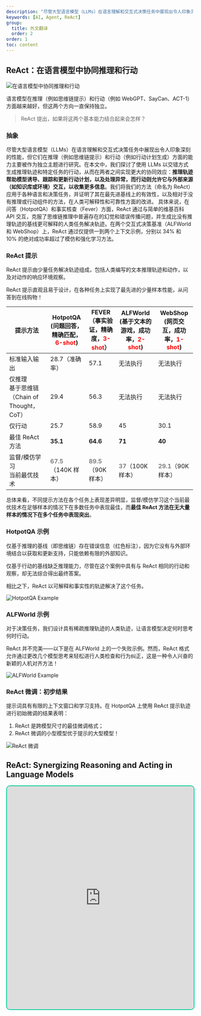 ```yaml
---
description: "尽管大型语言模型（LLMs）在语言理解和交互式决策任务中展现出令人印象深刻的性能，但它们在推理（例如思维链提示）和行动（例如行动计划生成）方面的能力主要被作为独立主题进行研究。在本文中，我们探讨了使用 LLMs 以交错方式生成推理轨迹和特定任务的行动，从而在两者之间实现更大的协同效应：推理轨迹帮助模型诱导、跟踪和更新行动计划，以及处理异常，而行动则允许它与外部来源（如知识库或环境）交互，以收集更多信息。"
keywords: [AI, Agent, ReAct]
group:
  title: 外文翻译
  order: 2
order: 1
toc: content
---
```


## ReAct：在语言模型中协同推理和行动

![在语言模型中协同推理和行动](https://cdn.jsdelivr.net/gh/youngjuning/images@main/1744678111027.png)

语言模型在推理（例如思维链提示）和行动（例如 WebGPT、SayCan、ACT-1）方面越来越好，但这两个方向一直保持独立。

> ReAct 提出，如果将这两个基本能力结合起来会怎样？

### 抽象

尽管大型语言模型（LLMs）在语言理解和交互式决策任务中展现出令人印象深刻的性能，但它们在推理（例如思维链提示）和行动（例如行动计划生成）方面的能力主要被作为独立主题进行研究。在本文中，我们探讨了使用 LLMs 以交错方式生成推理轨迹和特定任务的行动，从而在两者之间实现更大的协同效应：**推理轨迹帮助模型诱导、跟踪和更新行动计划，以及处理异常，而行动则允许它与外部来源（如知识库或环境）交互，以收集更多信息**。我们将我们的方法（命名为 ReAct）应用于各种语言和决策任务，并证明了其在最先进基线上的有效性，以及相对于没有推理或行动组件的方法，在人类可解释性和可靠性方面的改进。 具体来说，在问答（HotpotQA）和事实核查（Fever）方面，ReAct 通过与简单的维基百科 API 交互，克服了思维链推理中普遍存在的幻觉和错误传播问题，并生成比没有推理轨迹的基线更可解释的人类任务解决轨迹。在两个交互式决策基准（ALFWorld 和 WebShop）上，ReAct 通过仅提供一到两个上下文示例，分别以 34% 和 10% 的绝对成功率超过了模仿和强化学习方法。

### ReAct 提示

ReAct 提示由少量任务解决轨迹组成，包括人类编写的文本推理轨迹和动作，以及对动作的响应环境观察。

ReAct 提示直观且易于设计，在各种任务上实现了最先进的少量样本性能，从问答到在线购物！

| 提示方法                                        | HotpotQA<br />(问题回答，精确匹配，<span style="color: red">6-shot</span>) | FEVER<br />（事实验证，精确度，<span style="color: red">3-shot</span>） | ALFWorld<br />(基于文本的游戏，成功率，<span style="color: red">2-shot</span>) | WebShop<br />(网页交互，成功率，<span style="color: red">1-shot</span>) |
| ----------------------------------------------- | ------------------------------------------------------------ | ------------------------------------------------------------ | ------------------------------------------------------------ | ------------------------------------------------------------ |
| 标准输入输出                                    | 28.7（准确率）                                               | 57.1                                                         | 无法执行                                                     | 无法执行                                                     |
| 仅推理<br />基于思维链（Chain of Thought，CoT） | 29.4                                                         | 56.3                                                         | 无法执行                                                     | 无法执行                                                     |
| 仅行动                                          | 25.7                                                         | 58.9                                                         | 45                                                           | 30.1                                                         |
| 最佳 ReAct 方法                                 | **35.1**                                                     | **64.6**                                                     | **71**                                                       | **40**                                                       |
| 监督/模仿学习<br />当前最优技术                 | <span style="color: gray; font-weight: 700">67.5</span></span>（140K 样本） | <span style="color: gray; font-weight: 700">89.5</span>（90K 样本） | <span style="color: gray; font-weight: 700">37</span>（100K 样本） | <span style="color: gray; font-weight: 700">29.1</span>（90K 样本） |

总体来看，不同提示方法在各个任务上表现差异明显，监督/模仿学习这个当前最优技术在足够样本的情况下在多数任务中表现最佳，而**最佳 ReAct 方法在无大量样本的情况下在多个任务中表现突出**。

### HotpotQA 示例

仅基于推理的基线（即思维链）存在错误信息（红色标注），因为它没有与外部环境结合以获取和更新支持，只能依赖有限的外部知识。

仅基于行动的基线缺乏推理能力，尽管在这个案例中具有与 ReAct 相同的行动和观察，却无法综合得出最终答案。

相比之下，ReAct 以可解释和事实性的轨迹解决了这个任务。

![HotpotQA Example](https://cdn.jsdelivr.net/gh/youngjuning/images@main/1744688322503.png)

### ALFWorld 示例

对于决策任务，我们设计具有稀疏推理轨迹的人类轨迹，让语言模型决定何时思考何时行动。

ReAct 并不完美——以下是在 ALFWorld 上的一个失败示例。然而，ReAct 格式允许通过更改几个模型思考来轻松进行人类检查和行为纠正，这是一种令人兴奋的新颖的人机对齐方法！

![ALFWorld Example](https://cdn.jsdelivr.net/gh/youngjuning/images@main/1744689694284.png)

### ReAct 微调：初步结果

提示词具有有限的上下文窗口和学习支持。在 HotpotQA 上使用 ReAct 提示轨迹进行初始微调的结果表明：

1. ReAct 是跨模型尺寸的最佳微调格式；
2. ReAct 微调的小型模型优于提示的大型模型！

![ReAct 微调](https://cdn.jsdelivr.net/gh/youngjuning/images@main/1744689807043.png)

## ReAct: Synergizing Reasoning and Acting in Language Models

<iframe src="https://react-lm.github.io/" width="100%" height="600px" style="border: 2px solid  #00cc99; border-radius: 10px;" />

## 单词&短语

- **synergizing** [ˈsɪnərˌdʒaɪzɪŋ]：*v.* 协同
- **reasoning** [ˈriːzənɪŋ]：*n.* 推理
- **Language Models** [ˈlæŋɡwɪdʒ ˈmɑːdlz]：*phr.* 语言模型
- **traces** [ˈtreɪsɪz]：*n.* 轨迹
- **State-of-The-Art（SoTA）**：当前最优技术；尖端技术、先进技术，技术发展现状
    > **技术发展现状**（state of the art）有时也称为**尖端科技**（cutting edge）或**先进科技**，是指特定时刻下，设备、技术或科学领域发展的最高层次。
- **trajectories** [trəˈdʒektərɪz]：*n.* 轨迹
